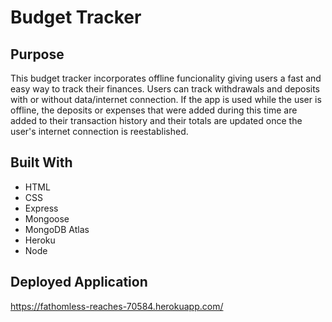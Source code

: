 # Budget Tracker

## Purpose
This budget tracker incorporates offline funcionality giving users a fast and easy way to track their finances. Users can track withdrawals and deposits with or without data/internet connection. If the app is used while the user is offline, the deposits or expenses that were added during this time are added to their transaction history and their totals are updated once the user's internet connection is reestablished. 

## Built With
* HTML
* CSS
* Express
* Mongoose
* MongoDB Atlas
* Heroku
* Node

## Deployed Application
https://fathomless-reaches-70584.herokuapp.com/

